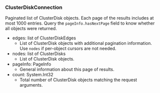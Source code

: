### ClusterDiskConnection
Paginated list of ClusterDisk objects. Each page of the results includes at most 1000 entries. Query the `pageInfo.hasNextPage` field to know whether all objects were returned.

- edges: list of ClusterDiskEdges
  - List of ClusterDisk objects with additional pagination information. Use `nodes` if per-object cursors are not needed.
- nodes: list of ClusterDisks
  - List of ClusterDisk objects.
- pageInfo: PageInfo
  - General information about this page of results.
- count: System.Int32
  - Total number of ClusterDisk objects matching the request arguments.
